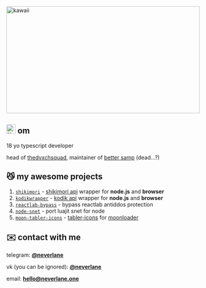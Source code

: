 <img src='https://cdn.discordapp.com/attachments/1180168447351607427/1206703134974545920/e3ca2e4a6de07c4d5242673c2c10ac7b.jpg?ex=65dcf8de&is=65ca83de&hm=06a64f90faa9494aa3cdf54f59debc405203ff86ba2a09bfc21298c50fcb7d5a&' alt='kawaii' width='100%' height='280px'/>

## <img src='https://cdn.discordapp.com/attachments/1180168447351607427/1206704428963594240/sticker_5.png?ex=65dcfa13&is=65ca8513&hm=88880f3723b4aec6114232abe1af754ed673a88fe29a29d3a61a99619aad08f8&' alt='lloll' width='24px' height='24px'/> om

18 yo typescript developer

head of [thedvxchsquad](https://github.com/thedvxchsquad), maintainer of [better samp](https://github.com/better-samp) (dead...?) 

## 😼 my awesome projects

1. [`shikimori`](https://github.com/neverlane/shikimori) - [shikimori api](https://shikimori.one/api/doc) wrapper for **node.js** and **browser**
2. [`kodikwrapper`](https://github.com/thedvxchsquad/kodikwrapper) - [kodik api](https://bd.kodik.biz/api/info) wrapper for **node.js** and **browser**
3. [`reactlab-bypass`](https://github.com/neverlane/reactlab-bypass) - bypass reactlab antiddos protection
4. [`node-snet`](https://github.com/neverlane/node-snet) - port luajit snet for node
5. [`moon-tabler-icons`](https://github.com/neverlane/moon-tabler-icons) - [tabler-icons](https://github.com/tabler/tabler-icons) for [moonloader](https://blast.hk/moonloader)

## ✉️ contact with me

telegram: [**@neverlane**](https://neverlane.t.me/)

vk (you can be ignored): [**@neverlane**](https://vk.com/neverlane)

email: [**hello@neverlane.one**](mailto:hello@neverlane.one)

